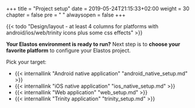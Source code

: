 +++
title = "Project setup"
date = 2019-05-24T21:15:33+02:00
weight = 30
chapter = false
pre = "<i class='fa ela-folder'></i> "
alwaysopen = false
+++ 

{{< todo "Design/layout - at least 4 columns for platforms with android/ios/web/trinity icons plus some css effects" >}}

**Your Elastos environment is ready to run?** Next step is to **choose your favorite platform** to configure your Elastos project.

Pick your target:

* {{< internallink "Android native application" "android_native_setup.md" >}}
* {{< internallink "iOS native application" "ios_native_setup.md" >}}
* {{< internallink "Web application" "web_setup.md" >}}
* {{< internallink "Trinity application" "trinity_setup.md" >}}